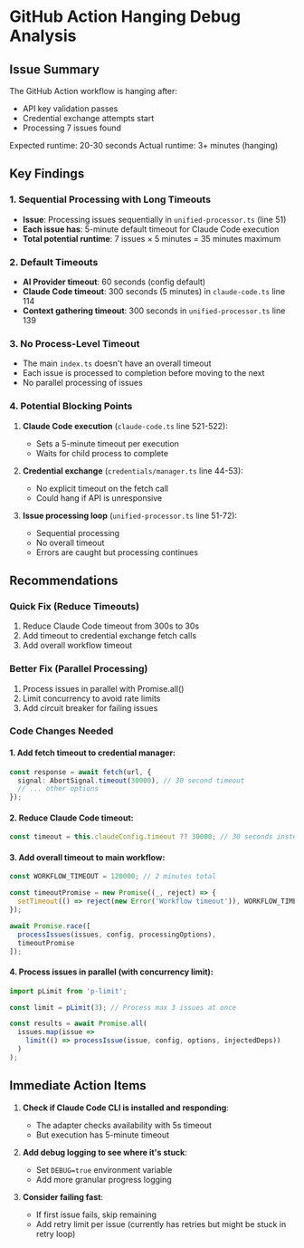 # GitHub Action Hanging Debug Analysis

## Issue Summary
The GitHub Action workflow is hanging after:
- API key validation passes
- Credential exchange attempts start  
- Processing 7 issues found

Expected runtime: 20-30 seconds
Actual runtime: 3+ minutes (hanging)

## Key Findings

### 1. Sequential Processing with Long Timeouts
- **Issue**: Processing issues sequentially in `unified-processor.ts` (line 51)
- **Each issue has**: 5-minute default timeout for Claude Code execution
- **Total potential runtime**: 7 issues × 5 minutes = 35 minutes maximum

### 2. Default Timeouts
- **AI Provider timeout**: 60 seconds (config default)
- **Claude Code timeout**: 300 seconds (5 minutes) in `claude-code.ts` line 114
- **Context gathering timeout**: 300 seconds in `unified-processor.ts` line 139

### 3. No Process-Level Timeout
- The main `index.ts` doesn't have an overall timeout
- Each issue is processed to completion before moving to the next
- No parallel processing of issues

### 4. Potential Blocking Points
1. **Claude Code execution** (`claude-code.ts` line 521-522):
   - Sets a 5-minute timeout per execution
   - Waits for child process to complete
   
2. **Credential exchange** (`credentials/manager.ts` line 44-53):
   - No explicit timeout on the fetch call
   - Could hang if API is unresponsive

3. **Issue processing loop** (`unified-processor.ts` line 51-72):
   - Sequential processing
   - No overall timeout
   - Errors are caught but processing continues

## Recommendations

### Quick Fix (Reduce Timeouts)
1. Reduce Claude Code timeout from 300s to 30s
2. Add timeout to credential exchange fetch calls
3. Add overall workflow timeout

### Better Fix (Parallel Processing)
1. Process issues in parallel with Promise.all()
2. Limit concurrency to avoid rate limits
3. Add circuit breaker for failing issues

### Code Changes Needed

#### 1. Add fetch timeout to credential manager:
```typescript
const response = await fetch(url, {
  signal: AbortSignal.timeout(30000), // 30 second timeout
  // ... other options
});
```

#### 2. Reduce Claude Code timeout:
```typescript
const timeout = this.claudeConfig.timeout ?? 30000; // 30 seconds instead of 5 minutes
```

#### 3. Add overall timeout to main workflow:
```typescript
const WORKFLOW_TIMEOUT = 120000; // 2 minutes total

const timeoutPromise = new Promise((_, reject) => {
  setTimeout(() => reject(new Error('Workflow timeout')), WORKFLOW_TIMEOUT);
});

await Promise.race([
  processIssues(issues, config, processingOptions),
  timeoutPromise
]);
```

#### 4. Process issues in parallel (with concurrency limit):
```typescript
import pLimit from 'p-limit';

const limit = pLimit(3); // Process max 3 issues at once

const results = await Promise.all(
  issues.map(issue => 
    limit(() => processIssue(issue, config, options, injectedDeps))
  )
);
```

## Immediate Action Items

1. **Check if Claude Code CLI is installed and responding**:
   - The adapter checks availability with 5s timeout
   - But execution has 5-minute timeout

2. **Add debug logging to see where it's stuck**:
   - Set `DEBUG=true` environment variable
   - Add more granular progress logging

3. **Consider failing fast**:
   - If first issue fails, skip remaining
   - Add retry limit per issue (currently has retries but might be stuck in retry loop)